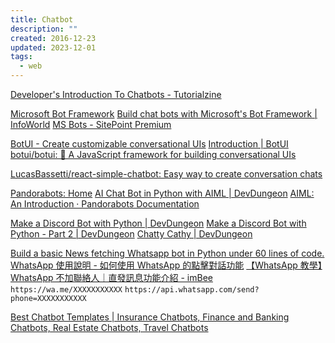 ```yaml
---
title: Chatbot
description: ""
created: 2016-12-23
updated: 2023-12-01
tags:
  - web
---
```


[Developer's Introduction To Chatbots - Tutorialzine](https://tutorialzine.com/2016/11/introduction-to-chatbots)

[Microsoft Bot Framework](https://dev.botframework.com/)
[Build chat bots with Microsoft's Bot Framework | InfoWorld](http://www.infoworld.com/article/3152158/application-development/build-chat-bots-with-microsofts-bot-framework.html)
[MS Bots - SitePoint Premium](https://www.sitepoint.com/premium/courses/ms-bots-2939)

[BotUI - Create customizable conversational UIs](https://botui.org/)
[Introduction | BotUI](https://docs.botui.org/)
[botui/botui: 🤖 A JavaScript framework for building conversational UIs](https://github.com/botui/botui)

[LucasBassetti/react-simple-chatbot: Easy way to create conversation chats](https://github.com/LucasBassetti/react-simple-chatbot)

[Pandorabots: Home](https://home.pandorabots.com/en/#features)
[AI Chat Bot in Python with AIML | DevDungeon](https://www.devdungeon.com/content/ai-chat-bot-python-aiml)
[AIML: An Introduction · Pandorabots Documentation](https://pandorabots.com/docs/aiml/aiml-basics.html)

[Make a Discord Bot with Python | DevDungeon](https://www.devdungeon.com/content/make-discord-bot-python)
[Make a Discord Bot with Python - Part 2 | DevDungeon](https://www.devdungeon.com/content/make-discord-bot-python-part-2)
[Chatty Cathy | DevDungeon](https://www.devdungeon.com/content/chatty-cathy)

[Build a basic News fetching Whatsapp bot in Python under 60 lines of code.](https://blog.usejournal.com/build-a-basic-news-fetching-whatsapp-bot-in-python-under-60-lines-of-code-2d992faf7f79)
[WhatsApp 使用說明 - 如何使用 WhatsApp 的點擊對話功能](https://faq.whatsapp.com/general/chats/how-to-use-click-to-chat/?lang=zh_tw)
[【WhatsApp 教學】WhatsApp 不加聯絡人｜直發訊息功能介紹 - imBee](https://www.imbee.io/whatsapp-%E4%B8%8D%E5%8A%A0%E8%81%AF%E7%B5%A1%E4%BA%BA/)
`https://wa.me/XXXXXXXXXXX`
`https://api.whatsapp.com/send?phone=XXXXXXXXXXX`

[Best Chatbot Templates | Insurance Chatbots, Finance and Banking Chatbots, Real Estate Chatbots, Travel Chatbots](https://hellotars.com/bot-examples/)
